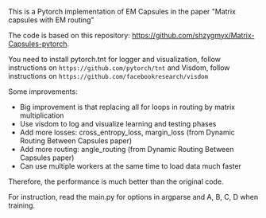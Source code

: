 This is a Pytorch implementation of EM Capsules in the paper "Matrix capsules with EM routing"

The code is based on this repository: https://github.com/shzygmyx/Matrix-Capsules-pytorch.

You need to install pytorch.tnt for logger and visualization, follow instructions on `https://github.com/pytorch/tnt`
and Visdom, follow instructions on `https://github.com/facebookresearch/visdom`

Some improvements:
+ Big improvement is that replacing all for loops in routing by matrix multiplication
+ Use visdom to log and visualize learning and testing phases
+ Add more losses: cross_entropy_loss, margin_loss (from Dynamic Routing Between Capsules paper)
+ Add more routing: angle_routing (from Dynamic Routing Between Capsules paper)
+ Can use multiple workers at the same time to load data much faster

Therefore, the performance is much better than the original code.

For instruction, read the main.py for options in argparse and A, B, C, D when training.
